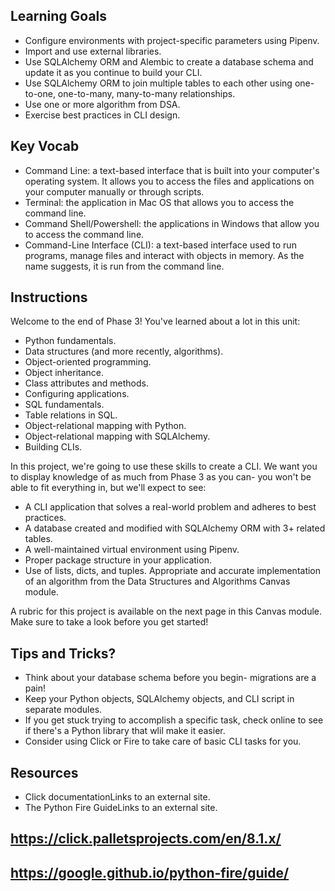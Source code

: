 ## Learning Goals

* Configure environments with project-specific parameters using Pipenv.
* Import and use external libraries.
* Use SQLAlchemy ORM and Alembic to create a database schema and update it as you continue to build your CLI.
* Use SQLAlchemy ORM to join multiple tables to each other using one-to-one, one-to-many, many-to-many relationships.
* Use one or more algorithm from DSA.
* Exercise best practices in CLI design.

## Key Vocab

* Command Line: a text-based interface that is built into your computer's operating system. It allows you to access the files and applications on your computer manually or through scripts.
* Terminal: the application in Mac OS that allows you to access the command line.
* Command Shell/Powershell: the applications in Windows that allow you to access the command line.
* Command-Line Interface (CLI): a text-based interface used to run programs, manage files and interact with objects in memory. As the name suggests, it is run from the command line.
## Instructions

Welcome to the end of Phase 3! You've learned about a lot in this unit:

* Python fundamentals.
* Data structures (and more recently, algorithms).
* Object-oriented programming.
* Object inheritance.
* Class attributes and methods.
* Configuring applications.
* SQL fundamentals.
* Table relations in SQL.
* Object-relational mapping with Python.
* Object-relational mapping with SQLAlchemy.
* Building CLIs.

In this project, we're going to use these skills to create a CLI. We want you to display knowledge of as much from Phase 3 as you can- you won't be able to fit everything in, but we'll expect to see:

* A CLI application that solves a real-world problem and adheres to best practices.
* A database created and modified with SQLAlchemy ORM with 3+ related tables.
* A well-maintained virtual environment using Pipenv.
* Proper package structure in your application.
* Use of lists, dicts, and tuples.
 Appropriate and accurate implementation of an algorithm from the Data Structures and Algorithms Canvas module.

A rubric for this project is available on the next page in this Canvas module. Make sure to take a look before you get started!

## Tips and Tricks?

* Think about your database schema before you begin- migrations are a pain!
* Keep your Python objects, SQLAlchemy objects, and CLI script in separate modules.
* If you get stuck trying to accomplish a specific task, check online to see if there's a Python library that wlil make it easier.
* Consider using Click or Fire to take care of basic CLI tasks for you.

## Resources

* Click documentationLinks to an external site.
* The Python Fire GuideLinks to an external site.
## https://click.palletsprojects.com/en/8.1.x/
## https://google.github.io/python-fire/guide/